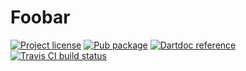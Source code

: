 Foobar
======

[![Project license](https://img.shields.io/badge/license-Public%20Domain-blue.svg)](https://unlicense.org)
[![Pub package](https://img.shields.io/pub/v/foobar.svg)](https://pub.dartlang.org/packages/foobar)
[![Dartdoc reference](https://img.shields.io/badge/dartdoc-reference-blue.svg)](https://pub.dartlang.org/documentation/foobar/latest/)
[![Travis CI build status](https://img.shields.io/travis/drydart/foobar/master.svg)](https://travis-ci.org/drydart/foobar)
